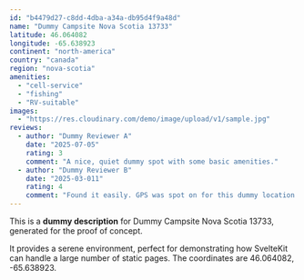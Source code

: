 ```yaml
---
id: "b4479d27-c8dd-4dba-a34a-db95d4f9a48d"
name: "Dummy Campsite Nova Scotia 13733"
latitude: 46.064082
longitude: -65.638923
continent: "north-america"
country: "canada"
region: "nova-scotia"
amenities:
  - "cell-service"
  - "fishing"
  - "RV-suitable"
images:
  - "https://res.cloudinary.com/demo/image/upload/v1/sample.jpg"
reviews:
  - author: "Dummy Reviewer A"
    date: "2025-07-05"
    rating: 3
    comment: "A nice, quiet dummy spot with some basic amenities."
  - author: "Dummy Reviewer B"
    date: "2025-03-011"
    rating: 4
    comment: "Found it easily. GPS was spot on for this dummy location."
---
```


This is a **dummy description** for Dummy Campsite Nova Scotia 13733, generated for the proof of concept.

It provides a serene environment, perfect for demonstrating how SvelteKit can handle a large number of static pages. The coordinates are 46.064082, -65.638923.
